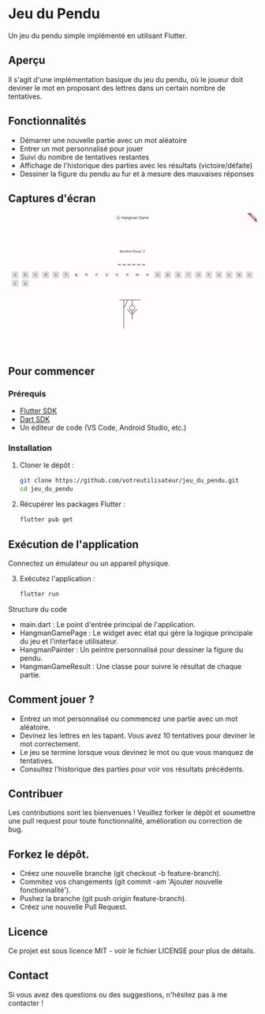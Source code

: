 # Jeu du Pendu

Un jeu du pendu simple implémenté en utilisant Flutter.

## Aperçu

Il s'agit d'une implémentation basique du jeu du pendu, où le joueur doit deviner le mot en proposant des lettres dans un certain nombre de tentatives.

## Fonctionnalités

- Démarrer une nouvelle partie avec un mot aléatoire
- Entrer un mot personnalisé pour jouer
- Suivi du nombre de tentatives restantes
- Affichage de l'historique des parties avec les résultats (victoire/défaite)
- Dessiner la figure du pendu au fur et à mesure des mauvaises réponses

## Captures d'écran

![Capture d'écran du jeu](screenshot.png)

## Pour commencer

### Prérequis

- [Flutter SDK](https://flutter.dev/docs/get-started/install)
- [Dart SDK](https://dart.dev/get-dart)
- Un éditeur de code (VS Code, Android Studio, etc.)

### Installation

1. Cloner le dépôt :
   ```bash
   git clone https://github.com/votreutilisateur/jeu_du_pendu.git
   cd jeu_du_pendu

2. Récupérer les packages Flutter :
    ```bash
    flutter pub get

## Exécution de l'application
Connectez un émulateur ou un appareil physique.

3. Exécutez l'application :
    ```bash
    flutter run

Structure du code
- main.dart : Le point d'entrée principal de l'application.
- HangmanGamePage : Le widget avec état qui gère la logique principale du jeu et l'interface utilisateur.
- HangmanPainter : Un peintre personnalisé pour dessiner la figure du pendu.
- HangmanGameResult : Une classe pour suivre le résultat de chaque partie.

## Comment jouer ?

- Entrez un mot personnalisé ou commencez une partie avec un mot aléatoire.
- Devinez les lettres en les tapant.
Vous avez 10 tentatives pour deviner le mot correctement.
- Le jeu se termine lorsque vous devinez le mot ou que vous manquez de tentatives.
- Consultez l'historique des parties pour voir vos résultats précédents.

## Contribuer
Les contributions sont les bienvenues ! Veuillez forker le dépôt et soumettre une pull request pour toute fonctionnalité, amélioration ou correction de bug.

## Forkez le dépôt.
- Créez une nouvelle branche (git checkout -b feature-branch).
- Commitez vos changements (git commit -am 'Ajouter nouvelle fonctionnalité').
- Pushez la branche (git push origin feature-branch).
- Créez une nouvelle Pull Request.
## Licence
Ce projet est sous licence MIT - voir le fichier LICENSE pour plus de détails.

## Contact
Si vous avez des questions ou des suggestions, n'hésitez pas à me contacter !







